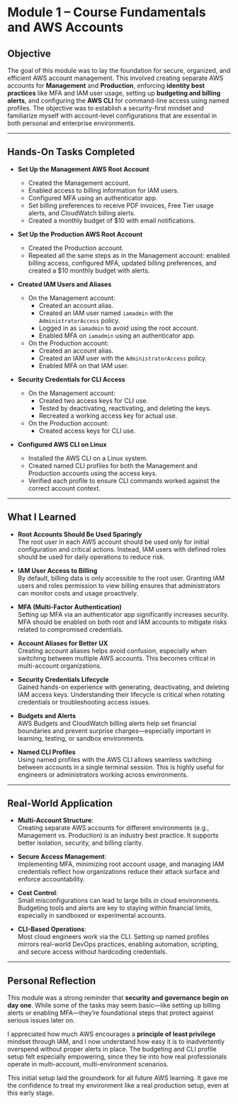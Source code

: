 # Module 1 – Course Fundamentals and AWS Accounts

## Objective
The goal of this module was to lay the foundation for secure, organized, and efficient AWS account management. This involved creating separate AWS accounts for **Management** and **Production**, enforcing **identity best practices** like MFA and IAM user usage, setting up **budgeting and billing alerts**, and configuring the **AWS CLI** for command-line access using named profiles. The objective was to establish a security-first mindset and familiarize myself with account-level configurations that are essential in both personal and enterprise environments.

---

## Hands-On Tasks Completed

- **Set Up the Management AWS Root Account**  
  - Created the Management account.  
  - Enabled access to billing information for IAM users.  
  - Configured MFA using an authenticator app.  
  - Set billing preferences to receive PDF invoices, Free Tier usage alerts, and CloudWatch billing alerts.  
  - Created a monthly budget of $10 with email notifications.

- **Set Up the Production AWS Root Account**  
  - Created the Production account.  
  - Repeated all the same steps as in the Management account: enabled billing access, configured MFA, updated billing preferences, and created a $10 monthly budget with alerts.

- **Created IAM Users and Aliases**  
  - On the Management account:  
    - Created an account alias.  
    - Created an IAM user named `iamadmin` with the `AdministratorAccess` policy.  
    - Logged in as `iamadmin` to avoid using the root account.  
    - Enabled MFA on `iamadmin` using an authenticator app.  
  - On the Production account:  
    - Created an account alias.  
    - Created an IAM user with the `AdministratorAccess` policy.  
    - Enabled MFA on that IAM user.

- **Security Credentials for CLI Access**  
  - On the Management account:  
    - Created two access keys for CLI use.  
    - Tested by deactivating, reactivating, and deleting the keys.  
    - Recreated a working access key for actual use.  
  - On the Production account:  
    - Created access keys for CLI use.

- **Configured AWS CLI on Linux**  
  - Installed the AWS CLI on a Linux system.  
  - Created named CLI profiles for both the Management and Production accounts using the access keys.  
  - Verified each profile to ensure CLI commands worked against the correct account context.

---

## What I Learned
- **Root Accounts Should Be Used Sparingly**  
  The root user in each AWS account should be used only for initial configuration and critical actions. Instead, IAM users with defined roles should be used for daily operations to reduce risk.

- **IAM User Access to Billing**  
  By default, billing data is only accessible to the root user. Granting IAM users and roles permission to view billing ensures that administrators can monitor costs and usage proactively.

- **MFA (Multi-Factor Authentication)**  
  Setting up MFA via an authenticator app significantly increases security. MFA should be enabled on both root and IAM accounts to mitigate risks related to compromised credentials.

- **Account Aliases for Better UX**  
  Creating account aliases helps avoid confusion, especially when switching between multiple AWS accounts. This becomes critical in multi-account organizations.

- **Security Credentials Lifecycle**  
  Gained hands-on experience with generating, deactivating, and deleting IAM access keys. Understanding their lifecycle is critical when rotating credentials or troubleshooting access issues.

- **Budgets and Alerts**  
  AWS Budgets and CloudWatch billing alerts help set financial boundaries and prevent surprise charges—especially important in learning, testing, or sandbox environments.

- **Named CLI Profiles**  
  Using named profiles with the AWS CLI allows seamless switching between accounts in a single terminal session. This is highly useful for engineers or administrators working across environments.

---

## Real-World Application
- **Multi-Account Structure**:  
  Creating separate AWS accounts for different environments (e.g., Management vs. Production) is an industry best practice. It supports better isolation, security, and billing clarity.

- **Secure Access Management**:  
  Implementing MFA, minimizing root account usage, and managing IAM credentials reflect how organizations reduce their attack surface and enforce accountability.

- **Cost Control**:  
  Small misconfigurations can lead to large bills in cloud environments. Budgeting tools and alerts are key to staying within financial limits, especially in sandboxed or experimental accounts.

- **CLI-Based Operations**:  
  Most cloud engineers work via the CLI. Setting up named profiles mirrors real-world DevOps practices, enabling automation, scripting, and secure access without hardcoding credentials.

---

## Personal Reflection
This module was a strong reminder that **security and governance begin on day one**. While some of the tasks may seem basic—like setting up billing alerts or enabling MFA—they’re foundational steps that protect against serious issues later on.  

I appreciated how much AWS encourages a **principle of least privilege** mindset through IAM, and I now understand how easy it is to inadvertently overspend without proper alerts in place. The budgeting and CLI profile setup felt especially empowering, since they tie into how real professionals operate in multi-account, multi-environment scenarios.

This initial setup laid the groundwork for all future AWS learning. It gave me the confidence to treat my environment like a real production setup, even at this early stage.
